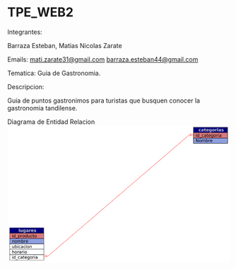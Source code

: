 # TPE_WEB2
Integrantes:

Barraza Esteban, Matias Nicolas Zarate

Emails:
 mati.zarate31@gmail.com
 barraza.esteban44@gmail.com

Tematica: Guia de Gastronomia. 

Descripcion:

Guia de puntos gastronimos para turistas que busquen conocer la gastronomia tandilense.

 


Diagrama de Entidad Relacion
![Diagrama](Diagrama.png)





